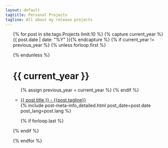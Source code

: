 ```yaml
---
layout: default
tagtitle: Personal Projects
tagline: All about my release projects
---
```



<!-- {% assign max_post_size = include.max  %}

{% capture my_variable %}
{{page.path | remove: "tags/" }}

{% endcapture %}

 {% assign tagvar = my_variable | remove: ".md" %}
 {{ tagvar }} -->

 <ul class="post-list">
 {% for post in site.tags.Projects limit:10 %}
   {% capture current_year %}{{ post.date | date: "%Y" }}{% endcapture %}
   {% if current_year != previous_year %}
   {% unless forloop.first %}
    
{% endunless %}
    <h1>{{ current_year }}</h1>
    <ul>
    {% assign previous_year = current_year %}
   {% endif %}



<li> <a href="{{site.baseurl}}{{ post.url }}">{{ post.title }} - {{post.tagline}}</a>  
        <section  class="list_post_detailed">  
            {% include post-meta-info_detailed.html post_date=post.date post_lang=post.lang %}
        </section> 
      </li>
    
{% if forloop.last %}
        </ul>
{% endif %}

{% endfor %}

 </ul>